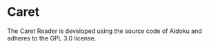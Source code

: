 # Caret

The Caret Reader is developed using the source code of Aidoku and adheres to the GPL 3.0 license.
